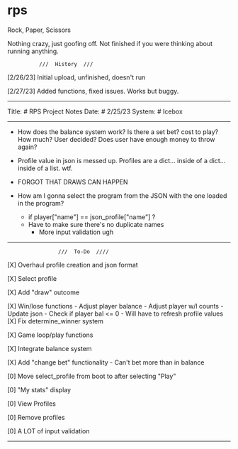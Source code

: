 # rps
Rock, Paper, Scissors

Nothing crazy, just goofing off.
Not finished if you were thinking about running anything.

              ///  History  ///

[2/26/23] Initial upload, unfinished, doesn't run

[2/27/23] Added functions, fixed issues. Works but buggy.



---------------------------------------------------------------------------------

Title: 		# RPS Project Notes
Date:  		# 2/25/23 
System:		# Icebox

---------------------------------------------------------------------------------

- How does the balance system work? Is there a set bet?
  cost to play? How much? User decided? Does user have enough 
  money to throw again? 

- Profile value in json is messed up. Profiles are a dict... inside of a 
  dict... inside of a list. wtf.

- FORGOT THAT DRAWS CAN HAPPEN
- How am I gonna select the program from the JSON with the one loaded in the 
  program?
  - if player["name"] == json_profile["name"] ?
  - Have to make sure there's no duplicate names
    - More input validation ugh
---------------------------------------------------------------------------------

                    ///  To-Do  ////

[X] Overhaul profile creation and json format

[X] Select profile

[X] Add "draw" outcome

[X] Win/lose functions
    - Adjust player balance
    - Adjust player w/l counts
    - Update json
    - Check if player bal <= 0
    - Will have to refresh profile values
[X] Fix determine_winner system 

[X] Game loop/play functions

[X] Integrate balance system

[X] Add "change bet" functionality
    - Can't bet more than in balance


[0] Move select_profile from boot to after selecting "Play"

[0] "My stats" display

[0] View Profiles

[0] Remove profiles

[0] A LOT of input validation

---------------------------------------------------------------------------------
